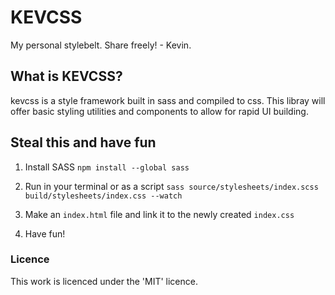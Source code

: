# KEVCSS

My personal stylebelt. Share freely! - Kevin.

## What is KEVCSS?

kevcss is a style framework built in sass and compiled to css. This libray will offer basic styling utilities and components to allow for rapid UI building.

## Steal this and have fun

1. Install SASS
   `npm install --global sass`

2. Run in your terminal or as a script
   `sass source/stylesheets/index.scss build/stylesheets/index.css --watch`

3. Make an `index.html` file and link it to the newly created `index.css`

4. Have fun!

### Licence

This work is licenced under the 'MIT' licence.
